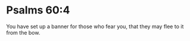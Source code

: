 # Psalms 60:4

You have set up a banner for those who fear you, that they may flee to it from the bow.
